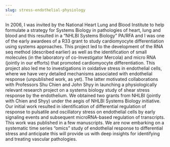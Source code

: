 ```yaml
---
slug: stress-endothelial-physiology
---
```


In 2006, I was invited by the National Heart Lung and Blood Institute to help formulate a strategy for Systems Biology in pathologies of heart, lung and blood and this resulted in a “NHLBI Systems Biology” PA/RFA and I was one of the early awardees of a R33 grant to study cardiomyocyte differentiation using systems approaches. This project led to the development of the RNA seq method (described earlier) as well as the identification of small molecules (in the laboratory of co-Investigator Mercola) and micro RNA (jointly in our efforts) that promoted cardiomyocyte differentiation. This project also led me to investigations in oxidative stress in endothelial cells, where we have very detailed mechanisms associated with endothelial response (unpublished work, as yet). The latter motivated collaborations with Professors Shu Chien and John Shyy in launching a physiologically relevant research project on a systems biology study of shear stress response by the endothelium. We obtained two grants from NHLBI (jointly with Chien and Shyy) under the aegis of NHLBI Systems Biology initiative. Our initial work resulted in identification of differential regulation of response to pulsatile and oscillatory stress on endothelial cells by early signaling events and subsequent microRNA-based regulation of transcripts. This work was published in a few manuscripts. We are now embarking on a systematic time series “omics” study of endothelial response to differential stress and anticipate this will provide us with deep insights for identifying and treating vascular pathologies.
